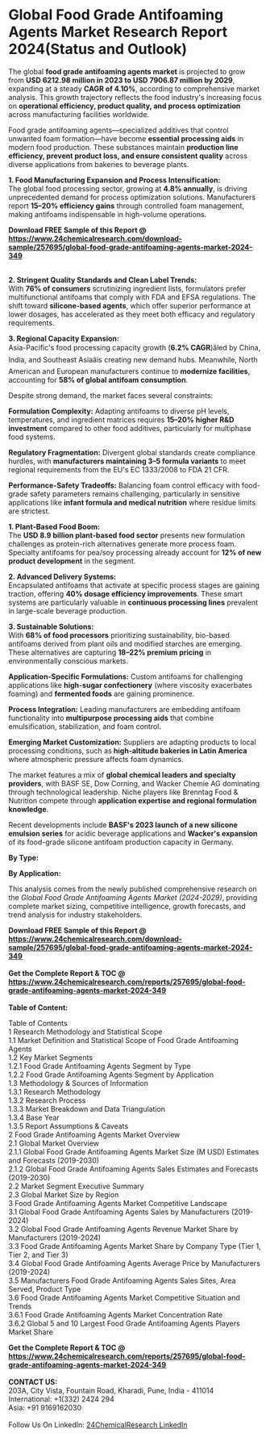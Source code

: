 <h1>Global Food Grade Antifoaming Agents Market Research Report 2024(Status and Outlook)</h1><p>The global <strong>food grade antifoaming agents market</strong> is projected to grow from <strong>USD 6212.98 million in 2023 to USD 7906.87 million by 2029</strong>, expanding at a steady <strong>CAGR of 4.10%</strong>, according to comprehensive market analysis. This growth trajectory reflects the food industry's increasing focus on <strong>operational efficiency, product quality, and process optimization</strong> across manufacturing facilities worldwide.</p><p>Food grade antifoaming agents—specialized additives that control unwanted foam formation—have become <strong>essential processing aids</strong> in modern food production. These substances maintain <strong>production line efficiency, prevent product loss, and ensure consistent quality</strong> across diverse applications from bakeries to beverage plants.</p><p><strong>1. Food Manufacturing Expansion and Process Intensification:</strong><br>
The global food processing sector, growing at <strong>4.8% annually</strong>, is driving unprecedented demand for process optimization solutions. Manufacturers report <strong>15–20% efficiency gains</strong> through controlled foam management, making antifoams indispensable in high-volume operations.</p><div><b>Download FREE Sample of this Report @ 
            <a href="https://www.24chemicalresearch.com/download-sample/257695/global-food-grade-antifoaming-agents-market-2024-349">
            https://www.24chemicalresearch.com/download-sample/257695/global-food-grade-antifoaming-agents-market-2024-349</a></b></div><br><p><strong>2. Stringent Quality Standards and Clean Label Trends:</strong><br>
With <strong>76% of consumers</strong> scrutinizing ingredient lists, formulators prefer multifunctional antifoams that comply with FDA and EFSA regulations. The shift toward <strong>silicone-based agents</strong>, which offer superior performance at lower dosages, has accelerated as they meet both efficacy and regulatory requirements.</p><p><strong>3. Regional Capacity Expansion:</strong><br>
Asia-Pacific's food processing capacity growth (<strong>6.2% CAGR</strong>)âled by China, India, and Southeast Asiaâis creating new demand hubs. Meanwhile, North American and European manufacturers continue to <strong>modernize facilities</strong>, accounting for <strong>58% of global antifoam consumption</strong>.</p><p>Despite strong demand, the market faces several constraints:</p><p><strong>Formulation Complexity:</strong> Adapting antifoams to diverse pH levels, temperatures, and ingredient matrices requires <strong>15–20% higher R&amp;D investment</strong> compared to other food additives, particularly for multiphase food systems.</p><p><strong>Regulatory Fragmentation:</strong> Divergent global standards create compliance hurdles, with <strong>manufacturers maintaining 3–5 formula variants</strong> to meet regional requirements from the EU's EC 1333/2008 to FDA 21 CFR.</p><p><strong>Performance-Safety Tradeoffs:</strong> Balancing foam control efficacy with food-grade safety parameters remains challenging, particularly in sensitive applications like <strong>infant formula and medical nutrition</strong> where residue limits are strictest.</p><p><strong>1. Plant-Based Food Boom:</strong><br>
The <strong>USD 8.9 billion plant-based food sector</strong> presents new formulation challenges as protein-rich alternatives generate more process foam. Specialty antifoams for pea/soy processing already account for <strong>12% of new product development</strong> in the segment.</p><p><strong>2. Advanced Delivery Systems:</strong><br>
Encapsulated antifoams that activate at specific process stages are gaining traction, offering <strong>40% dosage efficiency improvements</strong>. These smart systems are particularly valuable in <strong>continuous processing lines</strong> prevalent in large-scale beverage production.</p><p><strong>3. Sustainable Solutions:</strong><br>
With <strong>68% of food processors</strong> prioritizing sustainability, bio-based antifoams derived from plant oils and modified starches are emerging. These alternatives are capturing <strong>18–22% premium pricing</strong> in environmentally conscious markets.</p><p><strong>Application-Specific Formulations:</strong> Custom antifoams for challenging applications like <strong>high-sugar confectionery</strong> (where viscosity exacerbates foaming) and <strong>fermented foods</strong> are gaining prominence.</p><p><strong>Process Integration:</strong> Leading manufacturers are embedding antifoam functionality into <strong>multipurpose processing aids</strong> that combine emulsification, stabilization, and foam control.</p><p><strong>Emerging Market Customization:</strong> Suppliers are adapting products to local processing conditions, such as <strong>high-altitude bakeries in Latin America</strong> where atmospheric pressure affects foam dynamics.</p><p>The market features a mix of <strong>global chemical leaders and specialty providers</strong>, with BASF SE, Dow Corning, and Wacker Chemie AG dominating through technological leadership. Niche players like Brenntag Food &amp; Nutrition compete through <strong>application expertise and regional formulation knowledge</strong>.</p><p>Recent developments include <strong>BASF's 2023 launch of a new silicone emulsion series</strong> for acidic beverage applications and <strong>Wacker's expansion</strong> of its food-grade silicone antifoam production capacity in Germany.</p><p><strong>By Type:</strong></p><p><strong>By Application:</strong></p><p>This analysis comes from the newly published comprehensive research on the <em>Global Food Grade Antifoaming Agents Market (2024-2029)</em>, providing complete market sizing, competitive intelligence, growth forecasts, and trend analysis for industry stakeholders.</p><div><b>Download FREE Sample of this Report @ 
            <a href="https://www.24chemicalresearch.com/download-sample/257695/global-food-grade-antifoaming-agents-market-2024-349">
            https://www.24chemicalresearch.com/download-sample/257695/global-food-grade-antifoaming-agents-market-2024-349</a></b></div><br><div><b>Get the Complete Report & TOC @ 
            <a href="https://www.24chemicalresearch.com/reports/257695/global-food-grade-antifoaming-agents-market-2024-349">
            https://www.24chemicalresearch.com/reports/257695/global-food-grade-antifoaming-agents-market-2024-349</a></b></div><br>
            <b>Table of Content:</b><p>Table of Contents<br />
1 Research Methodology and Statistical Scope<br />
1.1 Market Definition and Statistical Scope of Food Grade Antifoaming Agents<br />
1.2 Key Market Segments<br />
1.2.1 Food Grade Antifoaming Agents Segment by Type<br />
1.2.2 Food Grade Antifoaming Agents Segment by Application<br />
1.3 Methodology & Sources of Information<br />
1.3.1 Research Methodology<br />
1.3.2 Research Process<br />
1.3.3 Market Breakdown and Data Triangulation<br />
1.3.4 Base Year<br />
1.3.5 Report Assumptions & Caveats<br />
2 Food Grade Antifoaming Agents Market Overview<br />
2.1 Global Market Overview<br />
2.1.1 Global Food Grade Antifoaming Agents Market Size (M USD) Estimates and Forecasts (2019-2030)<br />
2.1.2 Global Food Grade Antifoaming Agents Sales Estimates and Forecasts (2019-2030)<br />
2.2 Market Segment Executive Summary<br />
2.3 Global Market Size by Region<br />
3 Food Grade Antifoaming Agents Market Competitive Landscape<br />
3.1 Global Food Grade Antifoaming Agents Sales by Manufacturers (2019-2024)<br />
3.2 Global Food Grade Antifoaming Agents Revenue Market Share by Manufacturers (2019-2024)<br />
3.3 Food Grade Antifoaming Agents Market Share by Company Type (Tier 1, Tier 2, and Tier 3)<br />
3.4 Global Food Grade Antifoaming Agents Average Price by Manufacturers (2019-2024)<br />
3.5 Manufacturers Food Grade Antifoaming Agents Sales Sites, Area Served, Product Type<br />
3.6 Food Grade Antifoaming Agents Market Competitive Situation and Trends<br />
3.6.1 Food Grade Antifoaming Agents Market Concentration Rate<br />
3.6.2 Global 5 and 10 Largest Food Grade Antifoaming Agents Players Market Share </p><div><b>Get the Complete Report & TOC @ 
            <a href="https://www.24chemicalresearch.com/reports/257695/global-food-grade-antifoaming-agents-market-2024-349">
            https://www.24chemicalresearch.com/reports/257695/global-food-grade-antifoaming-agents-market-2024-349</a></b></div><br><b>CONTACT US:</b><br>
            203A, City Vista, Fountain Road, Kharadi, Pune, India - 411014<br>
            International: +1(332) 2424 294<br>
            Asia: +91 9169162030 <br><br>
            Follow Us On LinkedIn: <a href="https://www.linkedin.com/company/24chemicalresearch/">24ChemicalResearch LinkedIn</a>